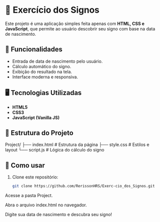 # 🌌 Exercício dos Signos

Este projeto é uma aplicação simples feita apenas com **HTML, CSS e JavaScript**, que permite ao usuário descobrir seu signo com base na data de nascimento.

## 🚀 Funcionalidades
- Entrada de data de nascimento pelo usuário.
- Cálculo automático do signo.
- Exibição do resultado na tela.
- Interface moderna e responsiva.

## 🖥️ Tecnologias Utilizadas
- **HTML5**
- **CSS3**
- **JavaScript (Vanilla JS)**

## 📂 Estrutura do Projeto
Project/
├── index.html # Estrutura da página
├── style.css # Estilos e layout
└── script.js # Lógica do cálculo do signo

## 🎯 Como usar
1. Clone este repositório:
   ```bash
   git clone https://github.com/RerissonHRS/Exerc-cio_dos_Signos.git
Acesse a pasta Project.

Abra o arquivo index.html no navegador.

Digite sua data de nascimento e descubra seu signo!
